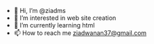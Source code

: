 - 👋 Hi, I’m @ziadms
- 👀 I’m interested in web site creation 
- 🌱 I’m currently learning html
- 📫 How to reach me ziadwanan37@gmail.com 

<!---
ziadms/ziadms is a ✨ special ✨ repository because its `README.md` (this file) appears on your GitHub profile.
You can click the Preview link to take a look at your changes.
--->
